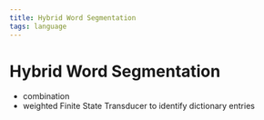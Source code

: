 ```yaml
---
title: Hybrid Word Segmentation
tags: language
---
```


# Hybrid Word Segmentation
- combination
- weighted Finite State Transducer to identify dictionary entries












